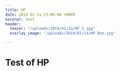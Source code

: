 ```yaml
---
title: HP
date: 2019-02-11 23:00:00 +0000
excerpt: test
header:
  teaser: "/uploads/2019/01/14/HP 2.jpg"
  overlay_image: "/uploads/2019/01/14/HP Ban.jpg"

---
```

# Test of HP